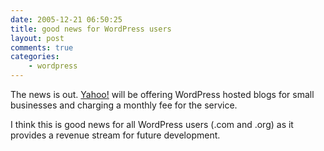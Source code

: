 ```yaml
---
date: 2005-12-21 06:50:25
title: good news for WordPress users
layout: post
comments: true
categories:
    - wordpress
---
```

The news is out.
[Yahoo!](http://smallbusiness.yahoo.com/webhosting/problogs.php?p=BALLOON)
will be offering WordPress hosted blogs for small businesses and
charging a monthly fee for the service.

I think this is good news for all WordPress users (.com and .org) as it
provides a revenue stream for future development.
